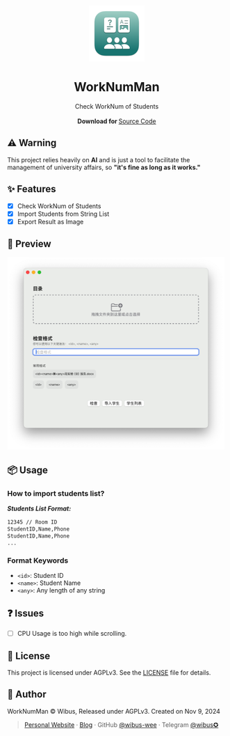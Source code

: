 <p align="center">
  <p align="center">
    <img src="./WorkNumMan/Assets.xcassets/AppIcon.appiconset/icon_128x128@2x.png" alt="Preview" width="128" />
  </p>
	<h1 align="center"><b>WorkNumMan</b></h1>
	<p align="center">
		Check WorkNum of Students
    <br />
    <br />
    <b>Download for </b>
		<a href="https://github.com/wibus-wee/WorkNumMan/archive/refs/heads/main.zip">Source Code</a>
    <br />
  </p>
</p>

## ⚠️ Warning

This project relies heavily on **AI** and is just a tool to facilitate the management of university affairs, so **"it's fine as long as it works."**

## ✨ Features

- [x] Check WorkNum of Students
- [x] Import Students from String List
- [x] Export Result as Image

## 🎨 Preview

<img src="./preview.png" width="500" alt="Check WorkNum of Students" />

## 📦 Usage

### How to import students list?

**_Students List Format:_**

```
12345 // Room ID
StudentID,Name,Phone
StudentID,Name,Phone
...
```

### Format Keywords

- `<id>`: Student ID
- `<name>`: Student Name
- `<any>`: Any length of any string

## ❓ Issues

- [ ] CPU Usage is too high while scrolling.

## 📄 License

This project is licensed under AGPLv3. See the [LICENSE](LICENSE) file for details.

## 📝 Author

WorkNumMan © Wibus, Released under AGPLv3. Created on Nov 9, 2024

> [Personal Website](http://wibus.ren/) · [Blog](https://blog.wibus.ren/) · GitHub [@wibus-wee](https://github.com/wibus-wee/) · Telegram [@wibus✪](https://t.me/wibus_wee)
